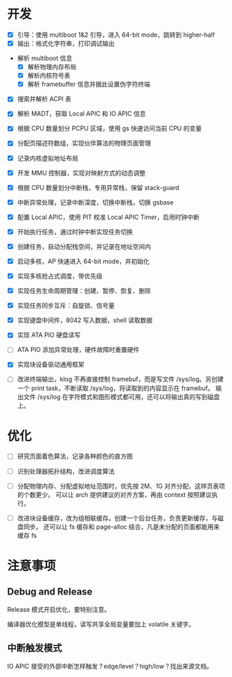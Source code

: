 # 开发

- [x] 引导：使用 multiboot 1&2 引导，进入 64-bit mode，跳转到 higher-half
- [x] 输出：格式化字符串，打印调试输出
- 解析 multiboot 信息
  - [x] 解析物理内存布局
  - [x] 解析内核符号表
  - [x] 解析 framebuffer 信息并据此设置伪字符终端
- [x] 搜索并解析 ACPI 表
- [x] 解析 MADT，获取 Local APIC 和 IO APIC 信息
- [x] 根据 CPU 数量划分 PCPU 区域，使用 gs 快速访问当前 CPU 的变量
- [x] 分配页描述符数组，实现伙伴算法的物理页面管理
- [x] 记录内核虚拟地址布局
- [x] 开发 MMU 控制器，实现对映射方式的动态调整
- [x] 根据 CPU 数量划分中断栈，专用异常栈，保留 stack-guard
- [x] 中断异常处理，记录中断深度，切换中断栈，切换 gsbase
- [x] 配置 Local APIC，使用 PIT 校准 Local APIC Timer，启用时钟中断
- [x] 开始执行任务，通过时钟中断实现任务切换
- [x] 创建任务，自动分配栈空间，并记录在地址空间内
- [x] 启动多核，AP 快速进入 64-bit mode，并初始化
- [x] 实现多核抢占式调度，带优先级
- [x] 实现任务生命周期管理：创建、暂停、恢复、删除
- [x] 实现任务同步互斥：自旋锁、信号量
- [x] 实现键盘中间件，8042 写入数据，shell 读取数据
- [x] 实现 ATA PIO 硬盘读写
- [ ] ATA PIO 添加异常处理，硬件故障时重置硬件
- [x] 实现块设备驱动通用框架
- [ ] 改进终端输出，klog 不再直接控制 framebuf，而是写文件 /sys/log。另创建一个 print task，不断读取 /sys/log，将读取到的内容显示在 framebuf。
      输出文件 /sys/log 在字符模式和图形模式都可用，还可以将输出真的写到磁盘上。


# 优化

- [ ] 研究页面着色算法，记录各种颜色的直方图
- [ ] 识别处理器拓扑结构，改进调度算法
- [ ] 分配物理内存、分配虚拟地址范围时，优先按 2M、1G 对齐分配，这样页表项的个数更少。
      可以让 arch 提供建议的对齐方案，再由 context 按照建议执行。
- [ ] 改进块设备缓存，改为组相联缓存。创建一个后台任务，负责更新缓存，与磁盘同步。
      还可以让 fs 缓存和 page-alloc 结合，凡是未分配的页面都能用来缓存 fs



# 注意事项

## Debug and Release

Release 模式开启优化，要特别注意。

编译器优化模型是单线程，读写共享全局变量要加上 volatile 关键字。

## 中断触发模式

IO APIC 接受的外部中断怎样触发？edge/level？high/low？找出来源文档。
